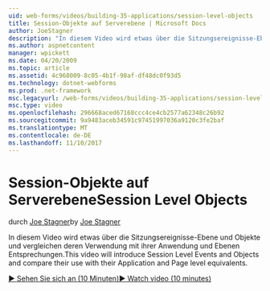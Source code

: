 ```yaml
---
uid: web-forms/videos/building-35-applications/session-level-objects
title: Session-Objekte auf Serverebene | Microsoft Docs
author: JoeStagner
description: "In diesem Video wird etwas über die Sitzungsereignisse-Ebene und Objekte und vergleichen deren Verwendung mit ihrer Anwendung und Ebenen Entsprechungen."
ms.author: aspnetcontent
manager: wpickett
ms.date: 04/20/2009
ms.topic: article
ms.assetid: 4c968009-8c05-4b1f-98af-df48dc0f93d5
ms.technology: dotnet-webforms
ms.prod: .net-framework
msc.legacyurl: /web-forms/videos/building-35-applications/session-level-objects
msc.type: video
ms.openlocfilehash: 296668aced67168ccc4ce4cb2577a62348c26b92
ms.sourcegitcommit: 9a9483aceb34591c97451997036a9120c3fe2baf
ms.translationtype: MT
ms.contentlocale: de-DE
ms.lasthandoff: 11/10/2017
---
```

<a name="session-level-objects"></a><span data-ttu-id="cc0b1-103">Session-Objekte auf Serverebene</span><span class="sxs-lookup"><span data-stu-id="cc0b1-103">Session Level Objects</span></span>
====================
<span data-ttu-id="cc0b1-104">durch [Joe Stagner](https://github.com/JoeStagner)</span><span class="sxs-lookup"><span data-stu-id="cc0b1-104">by [Joe Stagner](https://github.com/JoeStagner)</span></span>

<span data-ttu-id="cc0b1-105">In diesem Video wird etwas über die Sitzungsereignisse-Ebene und Objekte und vergleichen deren Verwendung mit ihrer Anwendung und Ebenen Entsprechungen.</span><span class="sxs-lookup"><span data-stu-id="cc0b1-105">This video will introduce Session Level Events and Objects and compare their use with their Application and Page level equivalents.</span></span>

[<span data-ttu-id="cc0b1-106">&#9654; Sehen Sie sich an (10 Minuten)</span><span class="sxs-lookup"><span data-stu-id="cc0b1-106">&#9654; Watch video (10 minutes)</span></span>](https://channel9.msdn.com/Blogs/ASP-NET-Site-Videos/session-level-objects)
